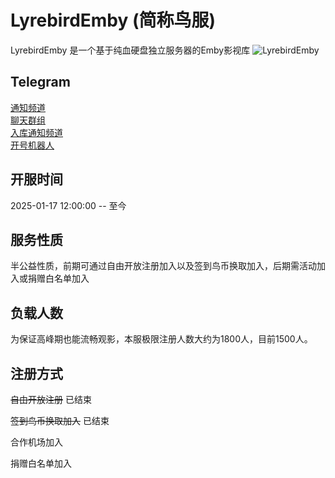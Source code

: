 # LyrebirdEmby (简称鸟服)

LyrebirdEmby 是一个基于纯血硬盘独立服务器的Emby影视库
![LyrebirdEmby](/src/img/medialibpreview.png "媒体库预览")

## Telegram

[通知频道](https://t.me/lyrebirdchannel)  
[聊天群组](https://t.me/lyrebirdchat)  
[入库通知频道](https://t.me/lyrebird_Inbound)  
[开号机器人]( https://t.me/Lyrebird_bot)

## 开服时间

2025-01-17 12:00:00 -- 至今

## 服务性质

半公益性质，前期可通过自由开放注册加入以及签到鸟币换取加入，后期需活动加入或捐赠白名单加入


## 负载人数

为保证高峰期也能流畅观影，本服极限注册人数大约为1800人，目前1500人。

## 注册方式

 ~~自由开放注册~~ 已结束

 ~~签到鸟币换取加入~~ 已结束

 合作机场加入

 捐赠白名单加入






